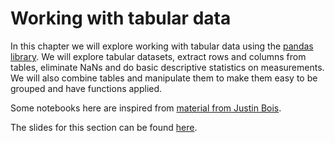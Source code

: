 # Working with tabular data
In this chapter we will explore working with tabular data using the [pandas library](https://pandas.pydata.org/). We will explore tabular datasets, extract rows and columns from tables, eliminate NaNs and do basic descriptive statistics on measurements. We will also combine tables and manipulate them to make them easy to be grouped and have functions applied.

Some notebooks here are inspired from [material from Justin Bois](https://justinbois.github.io/dd-pol/2022/index.html).

The slides for this section can be found [here](https://github.com/BiAPoL/Image-data-science-with-Python-and-Napari-EPFL2022/raw/main/docs/day4a_Tabular_Data_and_Descriptive_Statistics/Tabular_Data_and_Descriptive_Statistics.pdf).
